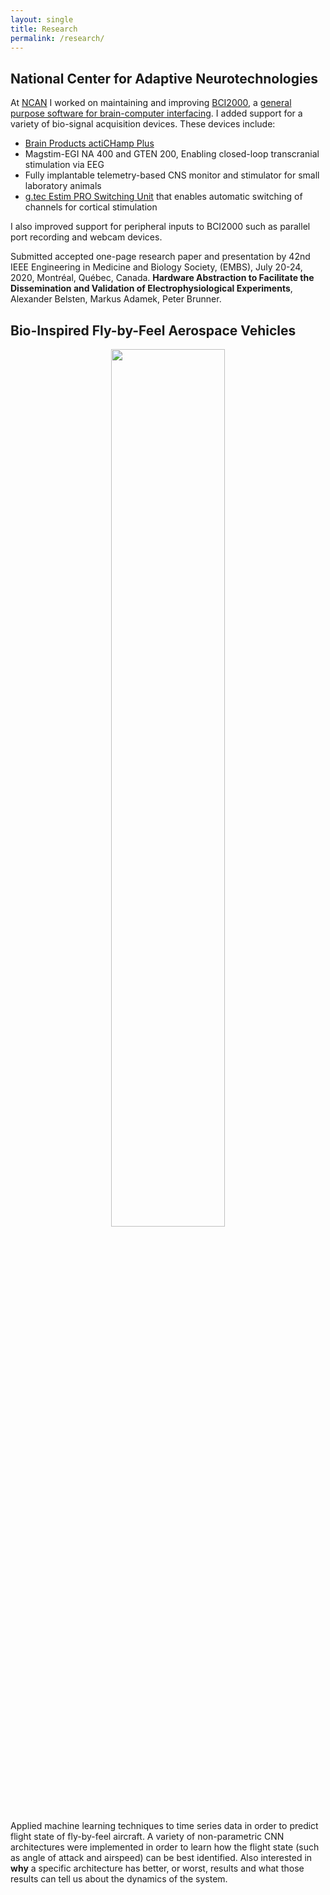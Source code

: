 ```yaml
---
layout: single
title: Research
permalink: /research/
---
```



## National Center for Adaptive Neurotechnologies
At [NCAN](https://www.neurotechcenter.org/) I worked on maintaining and improving
[BCI2000](https://www.bci2000.org/mediawiki/index.php/Main_Page), a [general purpose software for brain-computer interfacing](http://belsten.github.io/doc/BCI2000_A_General-Purpose_Brain-Computer.pdf). I added support for a variety of bio-signal acquisition devices.
These devices include:
* [Brain Products actiCHamp Plus](https://pressrelease.brainproducts.com/actichamp_plus/)
* Magstim-EGI NA 400 and GTEN 200, Enabling closed-loop transcranial stimulation via EEG
* Fully implantable telemetry-based CNS monitor and stimulator for small laboratory animals
* [g.tec Estim PRO Switching Unit](https://www.gtec.at/product/gestim-pro/) that enables automatic switching of channels for cortical stimulation

I also improved support for peripheral inputs to BCI2000 such as parallel port recording and webcam devices.

Submitted accepted one-page research paper and presentation by 42nd IEEE Engineering in Medicine and Biology Society, (EMBS), July 20-24, 2020, Montréal, Québec, Canada. **Hardware Abstraction to Facilitate the Dissemination and Validation of Electrophysiological Experiments**, Alexander Belsten, Markus Adamek, Peter Brunner. 

## Bio-Inspired Fly-by-Feel Aerospace Vehicles
<p style="text-align: center"><img src="../assets/MCNN_arch.png" width="60%" align="middle"></p>


Applied machine learning techniques to time series data in order to predict flight state of fly-by-feel aircraft. A variety of non-parametric CNN architectures were implemented in order to learn how the flight state (such as angle of attack and airspeed) can be best identified. Also interested in **why** a specific architecture has better, or worst, results and what those results can tell us about the dynamics of the system.
